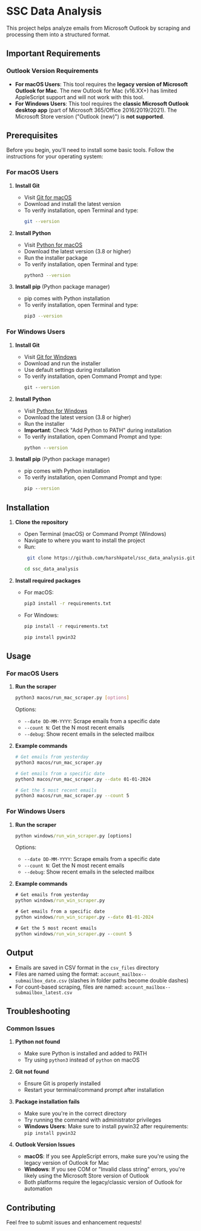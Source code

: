 # SSC Data Analysis

This project helps analyze emails from Microsoft Outlook by scraping and processing them into a structured format.

## Important Requirements

### Outlook Version Requirements
- **For macOS Users**: This tool requires the **legacy version of Microsoft Outlook for Mac**. The new Outlook for Mac (v16.XX+) has limited AppleScript support and will not work with this tool.
- **For Windows Users**: This tool requires the **classic Microsoft Outlook desktop app** (part of Microsoft 365/Office 2016/2019/2021). The Microsoft Store version ("Outlook (new)") is **not supported**.

## Prerequisites

Before you begin, you'll need to install some basic tools. Follow the instructions for your operating system:

### For macOS Users

1. **Install Git**
   - Visit [Git for macOS](https://git-scm.com/download/mac)
   - Download and install the latest version
   - To verify installation, open Terminal and type:
     ```bash
     git --version
     ```

2. **Install Python**
   - Visit [Python for macOS](https://www.python.org/downloads/macos/)
   - Download the latest version (3.8 or higher)
   - Run the installer package
   - To verify installation, open Terminal and type:
     ```bash
     python3 --version
     ```

3. **Install pip** (Python package manager)
   - pip comes with Python installation
   - To verify installation, open Terminal and type:
     ```bash
     pip3 --version
     ```

### For Windows Users

1. **Install Git**
   - Visit [Git for Windows](https://git-scm.com/download/win)
   - Download and run the installer
   - Use default settings during installation
   - To verify installation, open Command Prompt and type:
     ```cmd
     git --version
     ```

2. **Install Python**
   - Visit [Python for Windows](https://www.python.org/downloads/windows/)
   - Download the latest version (3.8 or higher)
   - Run the installer
   - **Important**: Check "Add Python to PATH" during installation
   - To verify installation, open Command Prompt and type:
     ```cmd
     python --version
     ```

3. **Install pip** (Python package manager)
   - pip comes with Python installation
   - To verify installation, open Command Prompt and type:
     ```cmd
     pip --version
     ```

## Installation

1. **Clone the repository**
   - Open Terminal (macOS) or Command Prompt (Windows)
   - Navigate to where you want to install the project
   - Run:
     ```bash
      git clone https://github.com/harshkpatel/ssc_data_analysis.git
     ```
     ```bash
     cd ssc_data_analysis
     ```

2. **Install required packages**
   - For macOS:
     ```bash
     pip3 install -r requirements.txt
     ```
   - For Windows:
     ```cmd
     pip install -r requirements.txt
     ```
     ```bash
     pip install pywin32
     ```

## Usage

### For macOS Users

1. **Run the scraper**
   ```bash
   python3 macos/run_mac_scraper.py [options]
   ```

   Options:
   - `--date DD-MM-YYYY`: Scrape emails from a specific date
   - `--count N`: Get the N most recent emails
   - `--debug`: Show recent emails in the selected mailbox

2. **Example commands**
   ```bash
   # Get emails from yesterday
   python3 macos/run_mac_scraper.py

   # Get emails from a specific date
   python3 macos/run_mac_scraper.py --date 01-01-2024

   # Get the 5 most recent emails
   python3 macos/run_mac_scraper.py --count 5
   ```

### For Windows Users

1. **Run the scraper**
   ```cmd
   python windows/run_win_scraper.py [options]
   ```

   Options:
   - `--date DD-MM-YYYY`: Scrape emails from a specific date
   - `--count N`: Get the N most recent emails
   - `--debug`: Show recent emails in the selected mailbox

2. **Example commands**
   ```cmd
   # Get emails from yesterday
   python windows/run_win_scraper.py

   # Get emails from a specific date
   python windows/run_win_scraper.py --date 01-01-2024

   # Get the 5 most recent emails
   python windows/run_win_scraper.py --count 5
   ```

## Output

- Emails are saved in CSV format in the `csv_files` directory
- Files are named using the format: `account_mailbox--submailbox_date.csv` (slashes in folder paths become double dashes)
- For count-based scraping, files are named: `account_mailbox--submailbox_latest.csv`

## Troubleshooting

### Common Issues

1. **Python not found**
   - Make sure Python is installed and added to PATH
   - Try using `python3` instead of `python` on macOS

2. **Git not found**
   - Ensure Git is properly installed
   - Restart your terminal/command prompt after installation

3. **Package installation fails**
   - Make sure you're in the correct directory
   - Try running the command with administrator privileges
   - **Windows Users**: Make sure to install pywin32 after requirements: `pip install pywin32`

4. **Outlook Version Issues**
   - **macOS**: If you see AppleScript errors, make sure you're using the legacy version of Outlook for Mac
   - **Windows**: If you see COM or "Invalid class string" errors, you're likely using the Microsoft Store version of Outlook
   - Both platforms require the legacy/classic version of Outlook for automation


## Contributing

Feel free to submit issues and enhancement requests!

